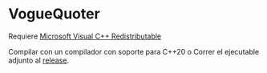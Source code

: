 # VogueQuoter

Requiere [Microsoft Visual C++ Redistributable](https://docs.microsoft.com/en-us/cpp/windows/latest-supported-vc-redist?view=msvc-170)

Compilar con un compilador con soporte para C++20
o
Correr el ejecutable adjunto al [release](https://github.com/LemuriaDev/VogueQuoter/releases/latest).